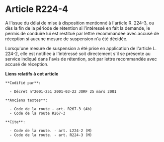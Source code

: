 # Article R224-4

A l'issue du délai de mise à disposition mentionné à l'article R. 224-3, ou dès la fin de la période de rétention si
l'intéressé en fait la demande, le permis de conduire lui est restitué par lettre recommandée avec accusé de réception si
aucune mesure de suspension n'a été décidée.

Lorsqu'une mesure de suspension a été prise en application de l'article L. 224-2, elle est notifiée à l'intéressé soit
directement s'il se présente au service indiqué dans l'avis de rétention, soit par lettre recommandée avec accusé de
réception.

**Liens relatifs à cet article**

	**Codifié par**:

	  - Décret n°2001-251 2001-03-22 JORF 25 mars 2001

	**Anciens textes**:

	  - Code de la route - art. R267-3 (Ab)
	  - Code de la route R267-3

	**Cite**:

	  - Code de la route. - art. L224-2 (M)
	  - Code de la route. - art. R224-3 (M)
